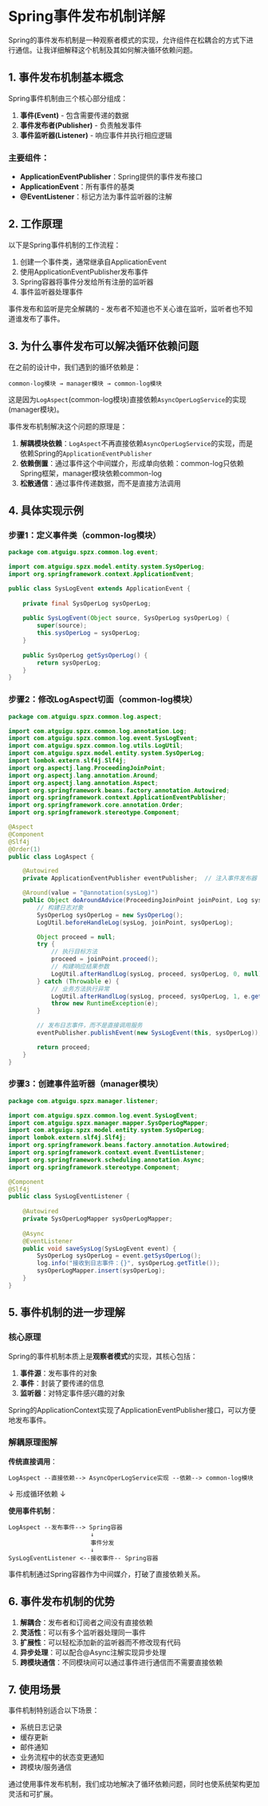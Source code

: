  
# Spring事件发布机制详解

Spring的事件发布机制是一种观察者模式的实现，允许组件在松耦合的方式下进行通信。让我详细解释这个机制及其如何解决循环依赖问题。

## 1. 事件发布机制基本概念

Spring事件机制由三个核心部分组成：

1. **事件(Event)** - 包含需要传递的数据
2. **事件发布者(Publisher)** - 负责触发事件
3. **事件监听器(Listener)** - 响应事件并执行相应逻辑

### 主要组件：

- **ApplicationEventPublisher**：Spring提供的事件发布接口
- **ApplicationEvent**：所有事件的基类
- **@EventListener**：标记方法为事件监听器的注解

## 2. 工作原理

以下是Spring事件机制的工作流程：

1. 创建一个事件类，通常继承自ApplicationEvent
2. 使用ApplicationEventPublisher发布事件
3. Spring容器将事件分发给所有注册的监听器
4. 事件监听器处理事件

事件发布和监听是完全解耦的 - 发布者不知道也不关心谁在监听，监听者也不知道谁发布了事件。

## 3. 为什么事件发布可以解决循环依赖问题

在之前的设计中，我们遇到的循环依赖是：
```
common-log模块 → manager模块 → common-log模块
```

这是因为`LogAspect`(common-log模块)直接依赖`AsyncOperLogService`的实现(manager模块)。

事件发布机制解决这个问题的原理是：

1. **解耦模块依赖**：`LogAspect`不再直接依赖`AsyncOperLogService`的实现，而是依赖Spring的`ApplicationEventPublisher`
2. **依赖倒置**：通过事件这个中间媒介，形成单向依赖：common-log只依赖Spring框架，manager模块依赖common-log
3. **松散通信**：通过事件传递数据，而不是直接方法调用

## 4. 具体实现示例

### 步骤1：定义事件类（common-log模块）

```java
package com.atguigu.spzx.common.log.event;

import com.atguigu.spzx.model.entity.system.SysOperLog;
import org.springframework.context.ApplicationEvent;

public class SysLogEvent extends ApplicationEvent {
    
    private final SysOperLog sysOperLog;
    
    public SysLogEvent(Object source, SysOperLog sysOperLog) {
        super(source);
        this.sysOperLog = sysOperLog;
    }
    
    public SysOperLog getSysOperLog() {
        return sysOperLog;
    }
}
```

### 步骤2：修改LogAspect切面（common-log模块）

```java
package com.atguigu.spzx.common.log.aspect;

import com.atguigu.spzx.common.log.annotation.Log;
import com.atguigu.spzx.common.log.event.SysLogEvent;
import com.atguigu.spzx.common.log.utils.LogUtil;
import com.atguigu.spzx.model.entity.system.SysOperLog;
import lombok.extern.slf4j.Slf4j;
import org.aspectj.lang.ProceedingJoinPoint;
import org.aspectj.lang.annotation.Around;
import org.aspectj.lang.annotation.Aspect;
import org.springframework.beans.factory.annotation.Autowired;
import org.springframework.context.ApplicationEventPublisher;
import org.springframework.core.annotation.Order;
import org.springframework.stereotype.Component;

@Aspect
@Component
@Slf4j
@Order(1)
public class LogAspect {

    @Autowired
    private ApplicationEventPublisher eventPublisher;  // 注入事件发布器

    @Around(value = "@annotation(sysLog)")
    public Object doAroundAdvice(ProceedingJoinPoint joinPoint, Log sysLog) {
        // 构建日志对象
        SysOperLog sysOperLog = new SysOperLog();
        LogUtil.beforeHandleLog(sysLog, joinPoint, sysOperLog);

        Object proceed = null;
        try {
            // 执行目标方法
            proceed = joinPoint.proceed();
            // 构建响应结果参数
            LogUtil.afterHandlLog(sysLog, proceed, sysOperLog, 0, null);
        } catch (Throwable e) {
            // 业务方法执行异常
            LogUtil.afterHandlLog(sysLog, proceed, sysOperLog, 1, e.getMessage());
            throw new RuntimeException(e);
        }

        // 发布日志事件，而不是直接调用服务
        eventPublisher.publishEvent(new SysLogEvent(this, sysOperLog));

        return proceed;
    }
}
```

### 步骤3：创建事件监听器（manager模块）

```java
package com.atguigu.spzx.manager.listener;

import com.atguigu.spzx.common.log.event.SysLogEvent;
import com.atguigu.spzx.manager.mapper.SysOperLogMapper;
import com.atguigu.spzx.model.entity.system.SysOperLog;
import lombok.extern.slf4j.Slf4j;
import org.springframework.beans.factory.annotation.Autowired;
import org.springframework.context.event.EventListener;
import org.springframework.scheduling.annotation.Async;
import org.springframework.stereotype.Component;

@Component
@Slf4j
public class SysLogEventListener {
    
    @Autowired
    private SysOperLogMapper sysOperLogMapper;
    
    @Async
    @EventListener
    public void saveSysLog(SysLogEvent event) {
        SysOperLog sysOperLog = event.getSysOperLog();
        log.info("接收到日志事件：{}", sysOperLog.getTitle());
        sysOperLogMapper.insert(sysOperLog);
    }
}
```

## 5. 事件机制的进一步理解

### 核心原理

Spring的事件机制本质上是**观察者模式**的实现，其核心包括：

1. **事件源**：发布事件的对象
2. **事件**：封装了要传递的信息
3. **监听器**：对特定事件感兴趣的对象

Spring的ApplicationContext实现了ApplicationEventPublisher接口，可以方便地发布事件。

### 解耦原理图解

**传统直接调用**：
```
LogAspect --直接依赖--> AsyncOperLogService实现 --依赖--> common-log模块
```
↓ 形成循环依赖 ↓

**使用事件机制**：
```
LogAspect --发布事件--> Spring容器
                       ↓
                       事件分发
                       ↓
SysLogEventListener <--接收事件-- Spring容器
```

事件机制通过Spring容器作为中间媒介，打破了直接依赖关系。

## 6. 事件发布机制的优势

1. **解耦合**：发布者和订阅者之间没有直接依赖
2. **灵活性**：可以有多个监听器处理同一事件
3. **扩展性**：可以轻松添加新的监听器而不修改现有代码
4. **异步处理**：可以配合@Async注解实现异步处理
5. **跨模块通信**：不同模块间可以通过事件进行通信而不需要直接依赖

## 7. 使用场景

事件机制特别适合以下场景：
- 系统日志记录
- 缓存更新
- 邮件通知
- 业务流程中的状态变更通知
- 跨模块/服务通信

通过使用事件发布机制，我们成功地解决了循环依赖问题，同时也使系统架构更加灵活和可扩展。